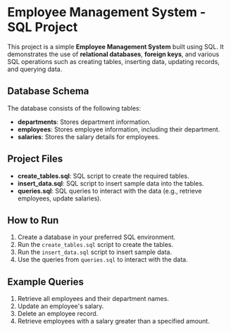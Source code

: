 # Employee Management System - SQL Project

This project is a simple **Employee Management System** built using SQL. It demonstrates the use of **relational databases**, **foreign keys**, and various SQL operations such as creating tables, inserting data, updating records, and querying data.

## Database Schema

The database consists of the following tables:
- **departments**: Stores department information.
- **employees**: Stores employee information, including their department.
- **salaries**: Stores the salary details for employees.

## Project Files

- **create_tables.sql**: SQL script to create the required tables.
- **insert_data.sql**: SQL script to insert sample data into the tables.
- **queries.sql**: SQL queries to interact with the data (e.g., retrieve employees, update salaries).

## How to Run

1. Create a database in your preferred SQL environment.
2. Run the `create_tables.sql` script to create the tables.
3. Run the `insert_data.sql` script to insert sample data.
4. Use the queries from `queries.sql` to interact with the data.

## Example Queries

1. Retrieve all employees and their department names.
2. Update an employee's salary.
3. Delete an employee record.
4. Retrieve employees with a salary greater than a specified amount.
